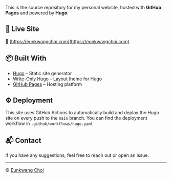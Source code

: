 This is the source repository for my personal website, hosted with **GitHub Pages** and powered by **Hugo**.


## 🚀 Live Site
🔗 [https://eunkwangchoi.com](https://eunkwangchoi.com)


## 📦 Built With
- [Hugo](https://gohugo.io/) – Static site generator
- [Write-Only Hugo](https://writeonlyhugo.gitlab.io/) – Layout theme for Hugo
- [GitHub Pages](https://pages.github.com/) – Hosting platform


## ⚙️ Deployment
This site uses GitHub Actions to automatically build and deploy the Hugo site on every push to the `main` branch. 
You can find the deployment workflow in `.github/workflows/hugo.yaml`


## 📬 Contact

If you have any suggestions, feel free to reach out or open an issue.

---

© [Eunkwang Choi](https://eunkwangchoi.com)